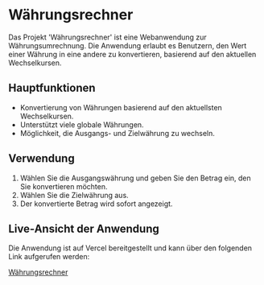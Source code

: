 # Währungsrechner

Das Projekt 'Währungsrechner' ist eine Webanwendung zur Währungsumrechnung. Die Anwendung erlaubt es Benutzern, den Wert einer Währung in eine andere zu konvertieren, basierend auf den aktuellen Wechselkursen.

## Hauptfunktionen

- Konvertierung von Währungen basierend auf den aktuellsten Wechselkursen.
- Unterstützt viele globale Währungen.
- Möglichkeit, die Ausgangs- und Zielwährung zu wechseln.

## Verwendung

1. Wählen Sie die Ausgangswährung und geben Sie den Betrag ein, den Sie konvertieren möchten.
2. Wählen Sie die Zielwährung aus.
3. Der konvertierte Betrag wird sofort angezeigt.

## Live-Ansicht der Anwendung

Die Anwendung ist auf Vercel bereitgestellt und kann über den folgenden Link aufgerufen werden:

[Währungsrechner](https://waehrungsrechner.vercel.app/)

